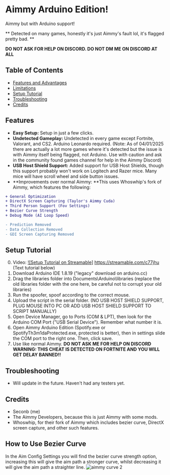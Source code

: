 # Aimmy Arduino Edition!

Aimmy but with Arduino support!

** Detected on many games, honestly it's just Aimmy's fault lol, it's flagged pretty bad. **

**DO NOT ASK FOR HELP ON DISCORD. DO NOT DM ME ON DISCORD AT ALL**

## Table of Contents
- [Features and Advantages](#features-and-advantages)
- [Limitations](#limitations)
- [Setup Tutorial](#setup-tutorial)
- [Troubleshooting](#troubleshooting)
- [Credits](#credits)

## Features
- **Easy Setup:** Setup in just a few clicks.
- **Undetected Gameplay:** Undetected in every game except Fortnite, Valorant, and CS2. Arduino Leonardo required. (Note: As of 04/01/2025 there are actually a lot more games where it's detected but the issue is with Aimmy itself being flagged, not Arduino. Use with caution and ask in the community found games channel for help in the Aimmy Discord)
- **USB Host Shield Support:** Added support for USB Host Shields, though this support probably won't work on Logitech and Razer mice. Many mice will have scroll wheel and side button issues.
- **Improvements over normal Aimmy: **This uses Whoswhip's fork of Aimmy, which features the following:
```diff
+ General Optimization
+ DirectX Screen Capturing (Taylor's Aimmy Cuda)
+ Third Person Support (Fov Settings)
+ Bezier Curve Strength
+ Debug Mode (AI Loop Speed)

- Prediction Removed
- Data Collection Removed
- GDI Screen Capturing Removed
```

## Setup Tutorial
0. Video: [![Setup Tutorial on Streamable]](https://streamable.com/c77jhu) https://streamable.com/c77jhu (Text tutorial below)
1. Download Arduino IDE 1.8.19 ("legacy" download on arduino.cc)
2. Drag the libraries folder into Documents\Arduino\libraries (replace the old libraries folder with the one here, be careful not to corrupt your old libraries)
3. Run the spoofer, spoof according to the correct mouse.
4. Upload the script in the serial folder. (NO USB HOST SHIELD SUPPORT, PLUG MOUSE INTO PC OR ADD USB HOST SHIELD SUPPORT TO SCRIPT MANUALLY)
5. Open Device Manager, go to Ports (COM & LPT), then look for the Arduino COM Port ("USB Serial Device"). Remember what number it is.
6. Open Aimmy Arduino Edition (Spotify.exe or SpotifyTh3m1daProtected.exe, protected is better), then in settings slide the COM port to the right one. Then, click save.
7. Use like normal Aimmy.
**DO NOT ASK ME FOR HELP ON DISCORD**
**WARNING: THIS CHEAT IS DETECTED ON FORTNITE AND YOU WILL GET DELAY BANNED!!**

## Troubleshooting
- Will update in the future. Haven't had any testers yet.

## Credits
- Seconb (me)
- The Aimmy Developers, because this is just Aimmy with some mods.
- Whoswhip, for their fork of Aimmy which includes bezier curve, DirectX screen capture, and other such features.

## How to Use Bezier Curve
In the Aim Config Settings you will find the bezier curve strength option, increasing this will give the aim path a stronger curve, whilst decreasing it will give the aim path a straighter line.
![aimmy curve 2](https://github.com/user-attachments/assets/a292c337-1f80-4fa7-b3d8-117e0f8dcb43)

